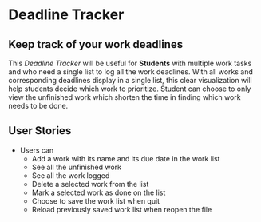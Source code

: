 # Deadline Tracker

## Keep track of your work deadlines

This *Deadline Tracker* will be useful for **Students** 
with multiple work tasks and who need a single list to log all the work deadlines.
With all works and corresponding deadlines display in a single list,
this clear visualization will help students decide which work to prioritize. Student
 can choose to only view the unfinished work which shorten the time in finding which work
needs to be done.

## User Stories
- Users can
  - Add a work with its name and its due date in the work list
  - See all the unfinished work
  - See all the work logged
  - Delete a selected work from the list
  - Mark a selected work as done on the list
  - Choose to save the work list when quit
  - Reload previously saved work list when reopen the file

